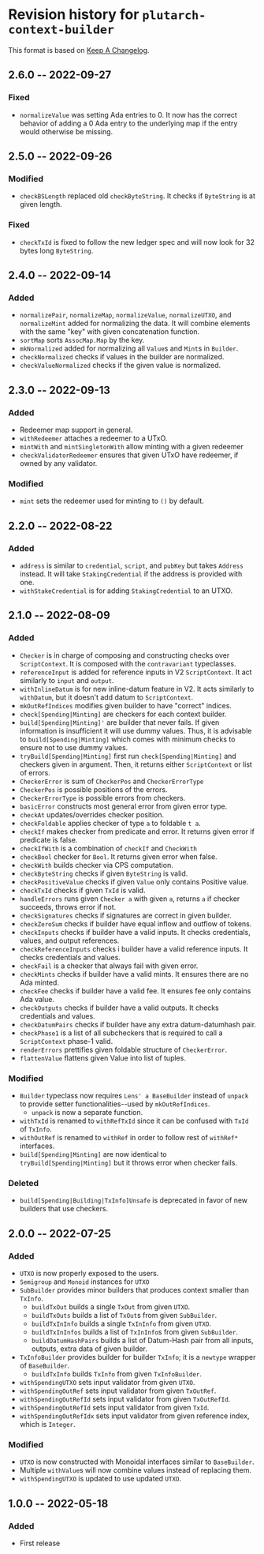 # Revision history for `plutarch-context-builder`

This format is based on [Keep A Changelog](https://keepachangelog.com/en/1.0.0).

## 2.6.0 -- 2022-09-27

### Fixed
* `normalizeValue` was setting Ada entries to 0. It now has the correct
  behavior of adding a 0 Ada entry to the underlying map if the entry would
  otherwise be missing.

## 2.5.0 -- 2022-09-26

### Modified

* `checkBSLength` replaced old `checkByteString`. It checks if `ByteString` is
  at given length.

### Fixed

* `checkTxId` is fixed to follow the new ledger spec and will now look for 32
  bytes long `ByteString`.

## 2.4.0 -- 2022-09-14

### Added

* `normalizePair`, `normalizeMap`, `normalizeValue`, `normalizeUTXO`,
  and `normalizeMint` added for normalizing the data. It will combine
  elements with the same "key" with given concatenation function.
* `sortMap` sorts `AssocMap.Map` by the key.
* `mkNormalized` added for normalizing all `Value`s and `Mint`s in `Builder`.
* `checkNormalized` checks if values in the builder are normalized.
* `checkValueNormalized` checks if the given value is normalized.

## 2.3.0 -- 2022-09-13

### Added

* Redeemer map support in general.
* `withRedeemer` attaches a redeemer to a UTxO.
* `mintWith` and `mintSingletonWith` allow minting with a given redeemer
* `checkValidatorRedeemer` ensures that given UTxO have redeemer, if owned by any validator.

### Modified

* `mint` sets the redeemer used for minting to `()` by default.

## 2.2.0 -- 2022-08-22

### Added

* `address` is similar to `credential`, `script`, and `pubKey` but takes `Address` instead.
  It will take `StakingCredential` if the address is provided with one.
* `withStakeCredential` is for adding `StakingCredential` to an UTXO.

## 2.1.0 -- 2022-08-09

### Added

* `Checker` is in charge of composing and constructing checks over `ScriptContext`.
  It is composed with the `contravariant` typeclasses.
* `referenceInput` is added for reference inputs in V2 `ScriptContext`. It act similarly
  to `input` and `output`.
* `withInlineDatum` is for new inline-datum feature in V2. It acts similarly to `withDatum`,
  but it doesn't add datum to `ScriptContext`.
* `mkOutRefIndices` modifies given builder to have "correct" indices.
* `check[Spending|Minting]` are checkers for each context builder.
* `build[Spending|Minting]'` are builder that never fails. If given information is insufficient it will
  use dummy values. Thus, it is advisable to `build[Spending|Minting]` which comes with minimum checks
  to ensure not to use dummy values.
* `tryBuild[Spending|Minting]` first run `check[Spending|Minting]` and checkers given in argument.
  Then, it returns either `ScriptContext` or list of errors.
* `CheckerError` is sum of `CheckerPos` and `CheckerErrorType`
* `CheckerPos` is possible positions of the errors.
* `CheckerErrorType` is possible errors from checkers.
* `basicError` constructs most general error from given error type.
* `checkAt` updates/overrides checker position.
* `checkFoldable` applies checker of type `a` to foldable `t a`.
* `checkIf` makes checker from predicate and error. It returns given error if predicate is false.
* `checkIfWith` is a combination of `checkIf` and `CheckWith`
* `checkBool` checker for `Bool`. It returns given error when false.
* `checkWith` builds checker via CPS computation.
* `checkByteString` checks if given `ByteString` is valid.
* `checkPositiveValue` checks if given `Value` only contains Positive value.
* `checkTxId` checks if given `TxId` is valid.
* `handleErrors` runs given `Checker a` with given `a`, returns `a` if checker succeeds, throws error if not.
* `checkSignatures` checks if signatures are correct in given builder.
* `checkZeroSum` checks if builder have equal inflow and outflow of tokens.
* `checkInputs` checks if builder have a valid inputs. It checks credentials, values, and output references.
* `checkReferenceInputs` checks i builder have a valid reference inputs. It checks credentials and values.
* `checkFail` is a checker that always fail with given error.
* `checkMints` checks if builder have a valid mints. It ensures there are no Ada minted.
* `checkFee` checks if builder have a valid fee. It ensures fee only contains Ada value.
* `checkOutputs` checks if builder have a valid outputs. It checks credentials and values.
* `checkDatumPairs` checks if builder have any extra datum-datumhash pair.
* `checkPhase1` is a list of all subcheckers that is required to call a `ScriptContext` phase-1 valid.
* `renderErrors` prettifies given foldable structure of `CheckerError`.
* `flattenValue` flattens given Value into list of tuples.

### Modified

* `Builder` typeclass now requires `Lens' a BaseBuilder` instead of `unpack` to provide setter
  functionalities--used by `mkOutRefIndices`.
  * `unpack` is now a separate function.
* `withTxId` is renamed to `withRefTxId` since it can be confused with `TxId` of `TxInfo`.
* `withOutRef` is renamed to `withRef` in order to follow rest of `withRef*` interfaces.
* `build[Spending|Minting]` are now identical to `tryBuild[Spending|Minting]` but it throws error when
  checker fails.

### Deleted

* `build[Spending|Building|TxInfo]Unsafe` is deprecated in favor of new builders that use checkers.

## 2.0.0 -- 2022-07-25

### Added

* `UTXO` is now properly exposed to the users.
* `Semigroup` and `Monoid` instances for `UTXO`
* `SubBuilder` provides minor builders that produces context smaller than `TxInfo`.
  * `buildTxOut` builds a single `TxOut` from given `UTXO`.
  * `buildTxOuts` builds a list of `TxOut`s from given `SubBuilder`.
  * `buildTxInInfo` builds a single `TxInInfo` from given `UTXO`.
  * `buildTxInInfos` builds a list of `TxInInfo`s from given `SubBuilder`.
  * `buildDatumHashPairs` builds a list of Datum-Hash pair from all
    inputs, outputs, extra data of given builder.
* `TxInfoBuilder` provides builder for builder `TxInfo`; it is a `newtype` wrapper of `BaseBuilder`.
  * `buildTxInfo` builds `TxInfo` from given `TxInfoBuilder`.
* `withSpendingUTXO` sets input validator from given `UTXO`.
* `withSpendingOutRef` sets input validator from given `TxOutRef`.
* `withSpendingOutRefId` sets input validator from given `TxOutRefId`.
* `withSpendingOutRefId` sets input validator from given `TxId`.
* `withSpendingOutRefIdx` sets input validator from given reference index, which is `Integer`.

### Modified

* `UTXO` is now constructed with Monoidal interfaces similar to `BaseBuilder`.
* Multiple `withValue`s will now combine values instead of replacing them.
* `withSpendingUTXO` is updated to use updated `UTXO`.

## 1.0.0 -- 2022-05-18

### Added

* First release
